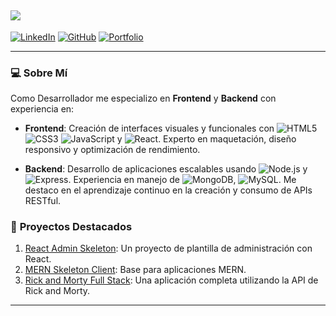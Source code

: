 ## <img src="https://readme-typing-svg.herokuapp.com?font=Architects+Daughter&color=ebdbb2&size=32&center=false&lines=Hola!+soy+Jorge+Gómez;¡Bienvenidos!"/>


[![LinkedIn](https://img.shields.io/badge/Jorge%20Gomez-%230077B5.svg?logo=linkedin&logoColor=white)](https://www.linkedin.com/in/jorge-gomez-615072120) 
[![GitHub](https://img.shields.io/badge/GitHub-%23181717.svg?logo=github&logoColor=white)](https://github.com/JL-Wariord-GP) 
[![Portfolio](https://img.shields.io/badge/Portfolio-%230A66C2.svg?logo=google-chrome&logoColor=white)](https://your-portfolio-link)

---

### 💻 **Sobre Mí**

Como Desarrollador me especializo en **Frontend** y **Backend** con experiencia en:

- **Frontend**: Creación de interfaces visuales y funcionales con ![HTML5](https://img.shields.io/badge/HTML5-%23E34F26.svg?logo=html5&logoColor=white&style=flat) ![CSS3](https://img.shields.io/badge/CSS3-%231572B6.svg?logo=css3&logoColor=white&style=flat) ![JavaScript](https://img.shields.io/badge/JavaScript-%23323330.svg?logo=javascript&logoColor=%23F7DF1E&style=flat) y ![React](https://img.shields.io/badge/React-%2320232a.svg?logo=react&logoColor=%2361DAFB&style=flat). Experto en maquetación, diseño responsivo y optimización de rendimiento.

- **Backend**: Desarrollo de aplicaciones escalables usando ![Node.js](https://img.shields.io/badge/Node.js-339933?style=flat&logo=nodedotjs&logoColor=white) y ![Express](https://img.shields.io/badge/Express-%23404d59.svg?logo=express&logoColor=%2361DAFB). Experiencia en manejo de ![MongoDB](https://img.shields.io/badge/MongoDB-%234ea94b.svg?logo=mongodb&logoColor=white&style=flat), ![MySQL](https://img.shields.io/badge/MySQL-%2300f.svg?logo=mysql&logoColor=white&style=flat). Me destaco en el aprendizaje continuo en la creación y consumo de APIs RESTful.


### 🌟 **Proyectos Destacados**

1. [React Admin Skeleton](https://github.com/JL-Wariord-GP/React-Admin-Skeleton): Un proyecto de plantilla de administración con React.
2. [MERN Skeleton Client](https://github.com/JL-Wariord-GP/MERN-skeleton-client): Base para aplicaciones MERN.
3. [Rick and Morty Full Stack](https://github.com/JL-Wariord-GP/Rick-and-morty-full-stack): Una aplicación completa utilizando la API de Rick and Morty.

---

